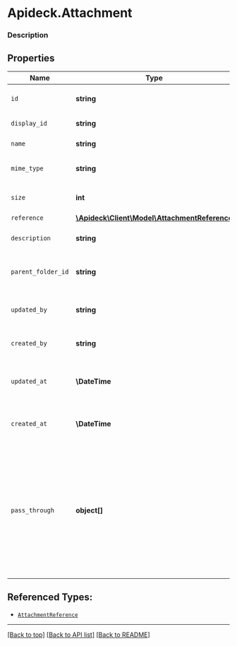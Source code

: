 # Apideck.Attachment

### Description

## Properties
Name | Type | Description | Notes
------------ | ------------- | ------------- | -------------
`id` | **string** | A unique identifier for an object. | [optional] 
`display_id` | **string** | The display id of the file | [optional] 
`name` | **string** | The name of the file | [optional] 
`mime_type` | **string** | The MIME type of the file. | [optional] 
`size` | **int** | The size of the file in bytes | [optional] 
`reference` | [**\Apideck\Client\Model\AttachmentReference**](AttachmentReference.md) |  | [optional] 
`description` | **string** | Optional description of the file | [optional] 
`parent_folder_id` | **string** | The folder id where this attachment belong to | [optional] 
`updated_by` | **string** | The user who last updated the object. | [optional] 
`created_by` | **string** | The user who created the object. | [optional] 
`updated_at` | **\DateTime** | The date and time when the object was last updated. | [optional] 
`created_at` | **\DateTime** | The date and time when the object was created. | [optional] 
`pass_through` | **object[]** | The pass_through property allows passing service-specific, custom data or structured modifications in request body when creating or updating resources. | [optional] 





## Referenced Types:





* [`AttachmentReference`](AttachmentReference.md)








---

[[Back to top]](#) [[Back to API list]](../../../../README.md#documentation-for-api-endpoints) [[Back to README]](../../../../README.md)


